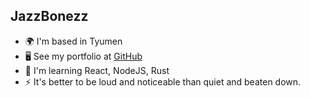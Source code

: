 ## JazzBonezz

* 🌍 I'm based in Tyumen
* 🖥️ See my portfolio at [GitHub](http://github.com/JazzBonezz)
* 🧠 I'm learning React, NodeJS, Rust
* ⚡ It's better to be loud and noticeable than quiet and beaten down.


